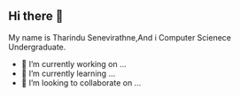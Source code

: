 ## Hi there 👋

My name is Tharindu Senevirathne,And i Computer Scienece Undergraduate.

  
- 🔭 I’m currently working on ...
- 🌱 I’m currently learning ...
- 👯 I’m looking to collaborate on ...
<!--
**TharinduSahasra/TharinduSahasra** is a ✨ _special_ ✨ repository because its `README.md` (this file) appears on your GitHub profile.

Here are some ideas to get you started:

- 🔭 I’m currently working on ...
- 🌱 I’m currently learning ...
- 👯 I’m looking to collaborate on ...
- 🤔 I’m looking for help with ...
- 💬 Ask me about ...
- 📫 How to reach me: ...
- 😄 Pronouns: ...
- ⚡ Fun fact: ...
-->

